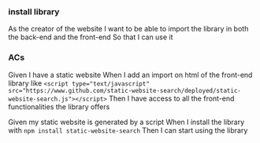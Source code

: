 ### install library
As the creator of the website
I want to be able to import the library in both the back-end and the front-end
So that I can use it

### ACs
Given I have a static website
When I add an import on html of the front-end library like
    `<script type="text/javascript" src="https://www.github.com/static-website-search/deployed/static-website-search.js"></script>`
Then I have access to all the front-end functionalities the library offers

Given my static website is generated by a script
When I install the library with `npm install static-website-search`
Then I can start using the library